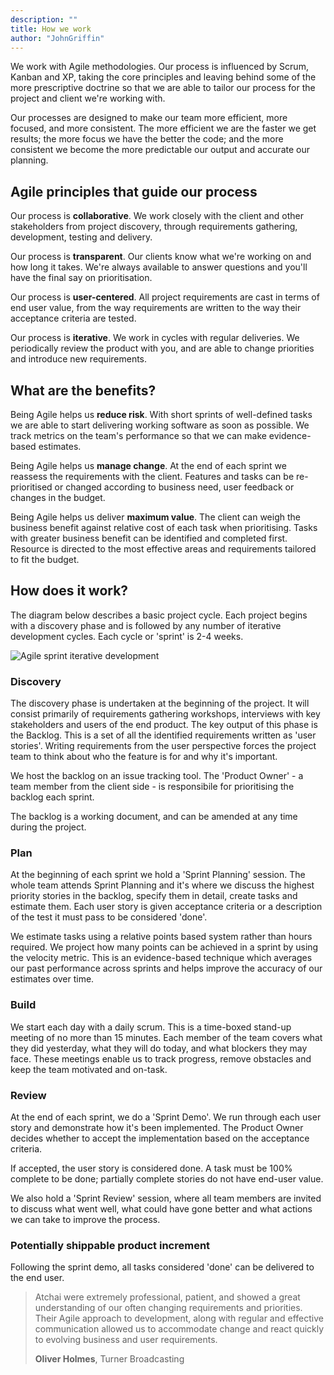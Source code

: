 ```yaml
---
description: ""
title: How we work
author: "JohnGriffin"
---
```


We work with Agile methodologies. Our process is influenced by Scrum, Kanban and XP, taking the core principles and leaving behind some of the more prescriptive doctrine so that we are able to tailor our process for the project and client we're working with.

Our processes are designed to make our team more efficient, more focused, and more consistent. The more efficient we are the faster we get results; the more focus we have the better the code; and the more consistent we become the more predictable our output and accurate our planning. 


## Agile principles that guide our process

Our process is **collaborative**. We work closely with the client and other stakeholders from project discovery, through requirements gathering, development, testing and delivery. 

Our process is **transparent**. Our clients know what we're working on and how long it takes. We're always available to answer questions and you'll have the final say on prioritisation.

Our process is **user-centered**. All project requirements are cast in terms of end user value, from the way requirements are written to the way their acceptance criteria are tested.

Our process is **iterative**. We work in cycles with regular deliveries. We periodically review the product with you, and are able to change priorities and introduce new requirements.


## What are the benefits?

Being Agile helps us **reduce risk**. With short sprints of well-defined tasks we are able to start delivering working software as soon as possible.  We track metrics on the team's performance so that we can make evidence-based estimates.

Being Agile helps us **manage change**. At the end of each sprint we reassess the requirements with the client. Features and tasks can be re-prioritised or changed according to business need, user feedback or changes in the budget. 

Being Agile helps us deliver **maximum value**. The client can weigh the business benefit against relative cost of each task when prioritising. Tasks with greater business benefit can be identified and completed first. Resource is directed to the most effective areas and requirements tailored to fit the budget. 


## How does it work?

The diagram below describes a basic project cycle. Each project begins with a discovery phase and is followed by any number of iterative development cycles. Each cycle or 'sprint' is 2-4 weeks. 

<div class="img-left">
<img src="/images/sprint1.png" alt="Agile sprint iterative development" title="" />
</div>

### Discovery

The discovery phase is undertaken at the beginning of the project. It will consist primarily of requirements gathering workshops, interviews with key stakeholders and users of the end product. The key output of this phase is the Backlog. This is a set of all the identified requirements written as 'user stories'. Writing requirements from the user perspective forces the project team to think about who the feature is for and why it's important.

We host the backlog on an issue tracking tool. The 'Product Owner' - a team member from the client side - is responsibile for prioritising the backlog each sprint.  

The backlog is a working document, and can be amended at any time during the project. 

### Plan

At the beginning of each sprint we hold a 'Sprint Planning' session. The whole team attends Sprint Planning and it's where we discuss the highest priority stories in the backlog, specify them in detail, create tasks and estimate them. Each user story is given acceptance criteria or a description of the test it must pass to be considered 'done'. 

We estimate tasks using a relative points based system rather than hours required. We project how many points can be achieved in a sprint by using the velocity metric. This is an evidence-based technique which averages our past performance across sprints and helps improve the accuracy of our estimates over time.

### Build

We start each day with a daily scrum. This is a time-boxed stand-up meeting of no more than 15 minutes. Each member of the team covers what they did yesterday, what they will do today, and what blockers they may face. These meetings enable us to track progress, remove obstacles and keep the team motivated and on-task. 

### Review

At the end of each sprint, we do a 'Sprint Demo'. We run through each user story and demonstrate how it's been implemented. The Product Owner decides whether to accept the implementation based on the acceptance criteria. 

If accepted, the user story is considered done. A task must be 100% complete to be done; partially complete stories do not have end-user value. 

We also hold a 'Sprint Review' session, where all team members are invited to discuss what went well, what could have gone better and what actions we can take to improve the process.

### Potentially shippable product increment

Following the sprint demo, all tasks considered 'done' can be delivered to the end user. 

> Atchai were extremely professional, patient, and showed a great understanding of our often changing requirements and priorities. Their Agile approach to development, along with regular and effective communication allowed us to accommodate change and react quickly to evolving business and user requirements.
> 
> **Oliver Holmes**, Turner Broadcasting
